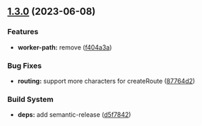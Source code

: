 ## [1.3.0](https://github.com/fingerprintjs/fingerprintjs-pro-cloudflare-worker/compare/v1.2.0...v1.3.0) (2023-06-08)


### Features

* **worker-path:** remove ([f404a3a](https://github.com/fingerprintjs/fingerprintjs-pro-cloudflare-worker/commit/f404a3a87cfd1d6df8244e4291301a1b69102ad1))


### Bug Fixes

* **routing:** support more characters for createRoute ([87764d2](https://github.com/fingerprintjs/fingerprintjs-pro-cloudflare-worker/commit/87764d29ebce8d56f71feb7c7dff5328fa4e2133))


### Build System

* **deps:** add semantic-release ([d5f7842](https://github.com/fingerprintjs/fingerprintjs-pro-cloudflare-worker/commit/d5f784269e50617eb58f56f577c06536b2cec179))
